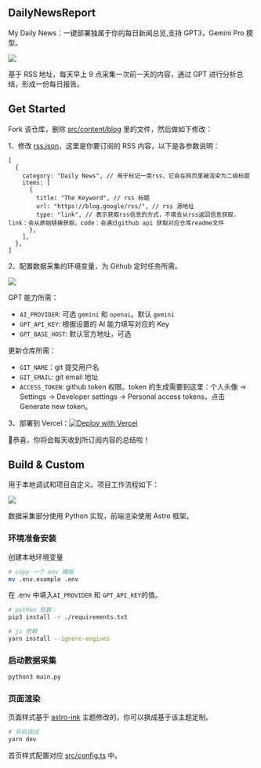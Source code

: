 ## DailyNewsReport

My Daily News：一键部署独属于你的每日新闻总览,支持 GPT3，Gemini Pro 模型。

![](https://cdn.zhangferry.com/Images/202402212338780.png)

基于 RSS 地址，每天早上 9 点采集一次前一天的内容，通过 GPT 进行分析总结，形成一份每日报告。

## Get Started

Fork 该仓库，删除 [src/content/blog](https://github.com/zhangferry/AIDailyNews/tree/main/src/content/blog) 里的文件，然后做如下修改：

1、修改 [rss.json](https://github.com/zhangferry/AIDailyNews/blob/main/workflow/resources/rss.json)，这里是你要订阅的 RSS 内容，以下是各参数说明：
   ```json5
   [
     {
       category: "Daily News", // 用于标记一类rss，它会在网页里被渲染为二级标题
       items: [
         {
           title: "The Keyword", // rss 标题
           url: "https://blog.google/rss/", // rss 源地址
           type: "link", // 表示获取rss信息的方式，不填会从rss返回信息获取，link：会从原始链接获取，code：会通过github api 获取对应仓库readme文件
         },
       ],
     },
   ]
   ```
2、配置数据采集的环境变量，为 Github 定时任务所需。

   ![](https://cdn.zhangferry.com/Images/202403161224264.png)

   GPT 能力所需：

   - `AI_PROVIDER`: 可选 `gemini` 和 `openai`。默认 `gemini`
   - `GPT_API_KEY`: 根据设置的 AI 能力填写对应的 Key
   - `GPT_BASE_HOST`: 默认官方地址，可选

   更新仓库所需：

   - `GIT_NAME`：git 提交用户名
   - `GIT_EMAIL`: git email 地址
   - `ACCESS_TOKEN`: github token 权限。token 的生成需要到这里：个人头像 -> Settings -> Developer settings -> Personal access tokens，点击 Generate new token。

3、部署到 Vercel：[![Deploy with Vercel](https://vercel.com/button)](https://vercel.com/new/clone?repository-url=https%3A%2F%2Fgithub.com%2Fzhangferry%2FAIDailyNews)

🎉恭喜，你将会每天收到所订阅内容的总结啦！

## Build & Custom

用于本地调试和项目自定义。项目工作流程如下：

![](https://cdn.zhangferry.com/Images/whiteboard_exported_image.png)

数据采集部分使用 Python 实现，前端渲染使用 Astro 框架。

### 环境准备安装

创建本地环境变量

```bash
# copy 一个 env 模版
mv .env.example .env
```

在 .env 中填入`AI_PROVIDER` 和 `GPT_API_KEY`的值。

```bash
# python 依赖：
pip3 install -r ./requirements.txt

# js 依赖
yarn install --ignore-engines
```

### 启动数据采集

```bash
python3 main.py
```

### 页面渲染

页面样式基于 [astro-ink](https://github.com/one-aalam/astro-ink) 主题修改的，你可以换成基于该主题定制。

```bash
# 开启调试
yarn dev
```

首页样式配置对应 [src/config.ts](https://github.com/zhangferry/AIDailyNews/blob/main/src/config.ts) 中。
